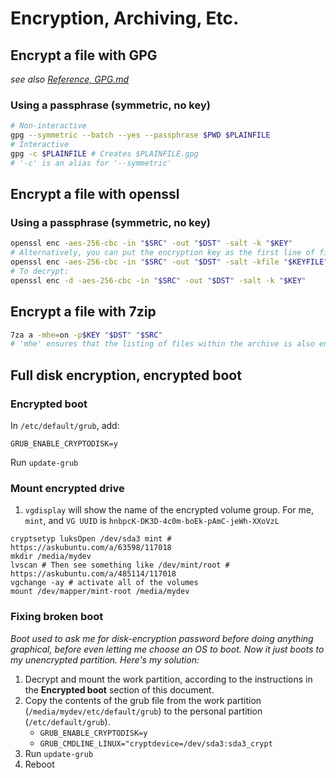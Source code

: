 # Encryption, Archiving, Etc.

## Encrypt a file with GPG
_see also [Reference, GPG.md](//github.com/entrity/Computer-Usage/blob/master/Reference%2C%20GPG.md)_

### Using a passphrase (symmetric, no key)
```bash
# Non-interactive
gpg --symmetric --batch --yes --passphrase $PWD $PLAINFILE
# Interactive
gpg -c $PLAINFILE # Creates $PLAINFILE.gpg
# '-c' is an alias for '--symmetric'
```

## Encrypt a file with openssl
### Using a passphrase (symmetric, no key)
```bash
openssl enc -aes-256-cbc -in "$SRC" -out "$DST" -salt -k "$KEY"
# Alternatively, you can put the encryption key as the first line of file $KEYFILE and use this:
openssl enc -aes-256-cbc -in "$SRC" -out "$DST" -salt -kfile "$KEYFILE"
# To decrypt:
openssl enc -d -aes-256-cbc -in "$SRC" -out "$DST" -salt -k "$KEY"
```

## Encrypt a file with 7zip
```bash
7za a -mhe=on -p$KEY "$DST" "$SRC"
# 'mhe' ensures that the listing of files within the archive is also encrypted
```
<!--stackedit_data:
eyJoaXN0b3J5IjpbMTAyNTYyMDQyNl19
-->

## Full disk encryption, encrypted boot

### Encrypted boot

In `/etc/default/grub`, add:
```
GRUB_ENABLE_CRYPTODISK=y
```
Run `update-grub`

### Mount encrypted drive

1. `vgdisplay` will show the name of the encrypted volume group.
For me, `mint`, and `VG UUID` is `hnbpcK-DK3D-4c0m-boEk-pAmC-jeWh-XXoVzL`
```
cryptsetyp luksOpen /dev/sda3 mint # https://askubuntu.com/a/63598/117018
mkdir /media/mydev
lvscan # Then see something like /dev/mint/root # https://askubuntu.com/a/485114/117018
vgchange -ay # activate all of the volumes
mount /dev/mapper/mint-root /media/mydev
```

### Fixing broken boot

*Boot used to ask me for disk-encryption password before doing anything graphical, before even letting me choose an OS to boot. Now it just boots to my unencrypted partition. Here's my solution:*

1. Decrypt and mount the work partition, according to the instructions in the **Encrypted boot** section of this document.
2. Copy the contents of the grub file from the work partition (`/media/mydev/etc/default/grub`) to the personal partition (`/etc/default/grub`).
    * `GRUB_ENABLE_CRYPTODISK=y`
    * `GRUB_CMDLINE_LINUX="cryptdevice=/dev/sda3:sda3_crypt`
3. Run `update-grub`
4. Reboot
